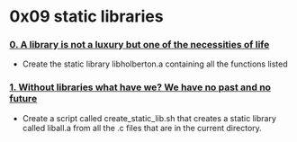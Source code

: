# 0x09 static libraries

### [0. A library is not a luxury but one of the necessities of life](./main.h)
* Create the static library libholberton.a containing all the functions listed

### [1. Without libraries what have we? We have no past and no future   ](./create_static_lib.sh)
* Create a script called create_static_lib.sh that creates a static library called liball.a from all the .c files that are in the current directory.
